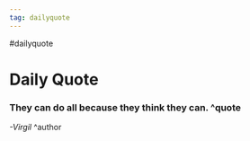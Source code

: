 ```yaml
---
tag: dailyquote
---
```


#dailyquote

# Daily Quote

### They can do all because they think they can. ^quote
*-Virgil* ^author
